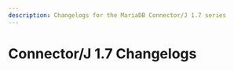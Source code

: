 ```yaml
---
description: Changelogs for the MariaDB Connector/J 1.7 series
---
```


# Connector/J 1.7 Changelogs


